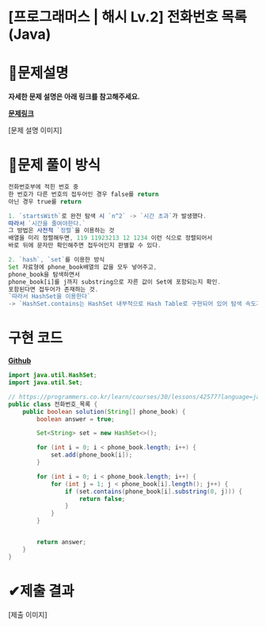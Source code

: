 # **[프로그래머스 | 해시 Lv.2] 전화번호 목록 (Java)**

# 📖문제설명

**자세한 문제 설명은 아래 링크를 참고해주세요.**

**[문제링크](https://programmers.co.kr/learn/courses/30/lessons/42577)**

[문제 설명 이미지]

# 🤔문제 풀이 방식
``` js
전화번호부에 적힌 번호 중
한 번호가 다른 번호의 접두어인 경우 false를 return
아닌 경우 true를 return

1. `startsWith`로 완전 탐색 시 `n^2` -> `시간 초과`가 발생했다.
따라서 `시간을 줄여야한다.`
그 방법은 사전적 `정렬`을 이용하는 것
배열을 미리 정렬해두면, 119 11923213 12 1234 이런 식으로 정렬되어서
바로 뒤에 문자만 확인해주면 접두어인지 판별할 수 있다.

2. `hash`, `set`를 이용한 방식
Set 자료형에 phone_book배열의 값을 모두 넣어주고,
phone_book을 탐색하면서
phone_book[i]를 j까지 substring으로 자른 값이 Set에 포함되는지 확인.
포함된다면 접두어가 존재하는 것.
`따라서 HashSet을 이용한다`
-> `HashSet.contains는 HashSet 내부적으로 Hash Table로 구현되어 있어 탐색 속도가 빠르다`
```
    
# 구현 코드

**[Github](https://github.com/mokhs00/CodingTest/blob/master/src/main/java/Programmers/%EC%A0%84%ED%99%94%EB%B2%88%ED%98%B8_%EB%AA%A9%EB%A1%9D.java)**


``` java
import java.util.HashSet;
import java.util.Set;

// https://programmers.co.kr/learn/courses/30/lessons/42577?language=java
public class 전화번호_목록 {    
    public boolean solution(String[] phone_book) {
        boolean answer = true;

        Set<String> set = new HashSet<>();

        for (int i = 0; i < phone_book.length; i++) {
            set.add(phone_book[i]);
        }

        for (int i = 0; i < phone_book.length; i++) {
            for (int j = 1; j < phone_book[i].length(); j++) {
                if (set.contains(phone_book[i].substring(0, j))) {
                    return false;
                }
            }
        }


        return answer;
    }
}


```
# ✔제출 결과

[제출 이미지]